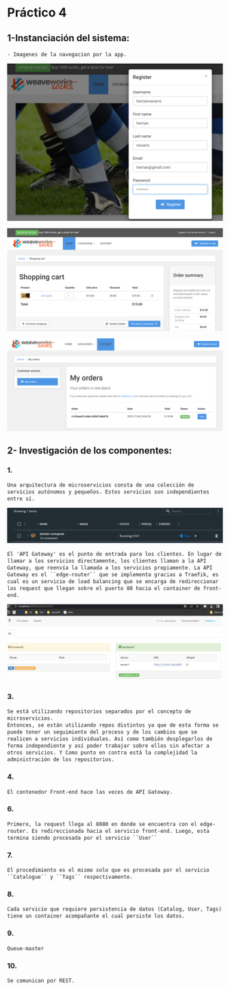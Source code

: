 # Práctico 4

## 1-Instanciación del sistema:
    - Imagenes de la navegacion por la app.

![image](./Imagenes/Registro.png)

![image](./Imagenes/Compra.png)

![image](./Imagenes/Pago.png)


## 2- Investigación de los componentes:
### 1.

    Una arquitectura de microservicios consta de una colección de servicios autónomos y pequeños. Estos servicios son independientes entre sí.

![image](./Imagenes/Conteiners.png)

    El 'API Gateway' es el punto de entrada para los clientes. En lugar de llamar a los servicios directamente, los clientes llaman a la API Gateway, que reenvía la llamada a los servicios propiamente. La API Gateway es el ``edge-router`` que se implementa gracias a Traefik, es cual es un servicio de load balancing que se encarga de redireccionar los request que llegan sobre el puerto 80 hacia el container de front-end.

![image](./Imagenes/Traefik.png)

### 3.
    Se está utilizando repositorios separados por el concepto de microservicios.
    Entonces, se están utilizando repos distintos ya que de esta forma se puede tener un seguimiento del proceso y de los cambios que se realicen a servicios individuales. Así como también desplegarlos de forma independiente y así poder trabajar sobre ellos sin afectar a otros servicios. Y Como punto en contra está la complejidad la administración de los repositorios.

### 4.
    El contenedor Front-end hace las veces de API Gateway.

### 6.
    Primero, la request llega al 8080 en donde se encuentra con el edge-router. Es redireccionada hacia el servicio front-end. Luego, esta termina siendo procesada por el servicio ``User``

### 7.
    El procedimiento es el mismo solo que es procesada por el servicio ``Catalogue`` y ``Tags`` respectivamente.

### 8.
    Cada servicio que requiere persistencia de datos (Catalog, User, Tags) tiene un container acompañante el cual persiste los datos.

### 9.
    Queue-master

### 10.
    Se comunican por REST.